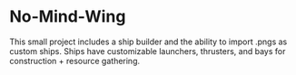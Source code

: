 # No-Mind-Wing
This small project includes a ship builder and the ability to import .pngs as custom ships.  Ships have customizable launchers, thrusters, and bays for construction + resource gathering.
